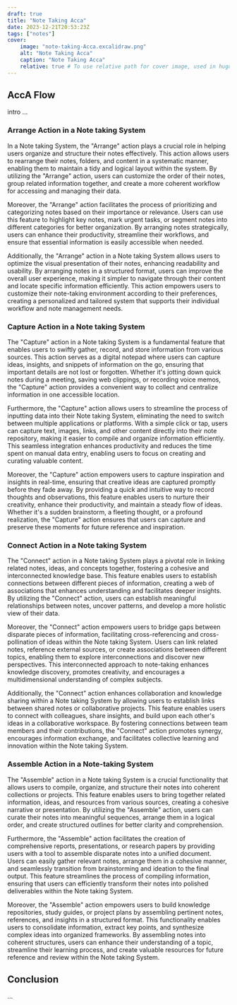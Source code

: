 ```yaml
---
draft: true
title: "Note Taking Acca"
date: 2023-12-21T20:53:23Z
tags: ["notes"]
cover:
    image: "note-taking-Acca.excalidraw.png"
    alt: "Note Taking Acca"
    caption: "Note Taking Acca"
    relative: true # To use relative path for cover image, used in hugo Page-bundles
---
```


## AccA Flow

intro 
...

### Arrange Action in a Note taking System

In a Note taking System, the "Arrange" action plays a crucial role in helping users organize and structure their notes effectively. This action allows users to rearrange their notes, folders, and content in a systematic manner, enabling them to maintain a tidy and logical layout within the system. By utilizing the "Arrange" action, users can customize the order of their notes, group related information together, and create a more coherent workflow for accessing and managing their data.

Moreover, the "Arrange" action facilitates the process of prioritizing and categorizing notes based on their importance or relevance. Users can use this feature to highlight key notes, mark urgent tasks, or segment notes into different categories for better organization. By arranging notes strategically, users can enhance their productivity, streamline their workflows, and ensure that essential information is easily accessible when needed.

Additionally, the "Arrange" action in a Note taking System allows users to optimize the visual presentation of their notes, enhancing readability and usability. By arranging notes in a structured format, users can improve the overall user experience, making it simpler to navigate through their content and locate specific information efficiently. This action empowers users to customize their note-taking environment according to their preferences, creating a personalized and tailored system that supports their individual workflow and note management needs.

### Capture Action in a Note taking System

The "Capture" action in a Note taking System is a fundamental feature that enables users to swiftly gather, record, and store information from various sources. This action serves as a digital notepad where users can capture ideas, insights, and snippets of information on the go, ensuring that important details are not lost or forgotten. Whether it's jotting down quick notes during a meeting, saving web clippings, or recording voice memos, the "Capture" action provides a convenient way to collect and centralize information in one accessible location.

Furthermore, the "Capture" action allows users to streamline the process of inputting data into their Note taking System, eliminating the need to switch between multiple applications or platforms. With a simple click or tap, users can capture text, images, links, and other content directly into their note repository, making it easier to compile and organize information efficiently. This seamless integration enhances productivity and reduces the time spent on manual data entry, enabling users to focus on creating and curating valuable content.

Moreover, the "Capture" action empowers users to capture inspiration and insights in real-time, ensuring that creative ideas are captured promptly before they fade away. By providing a quick and intuitive way to record thoughts and observations, this feature enables users to nurture their creativity, enhance their productivity, and maintain a steady flow of ideas. Whether it's a sudden brainstorm, a fleeting thought, or a profound realization, the "Capture" action ensures that users can capture and preserve these moments for future reference and inspiration.

### Connect Action in a Note taking System

The "Connect" action in a Note taking System plays a pivotal role in linking related notes, ideas, and concepts together, fostering a cohesive and interconnected knowledge base. This feature enables users to establish connections between different pieces of information, creating a web of associations that enhances understanding and facilitates deeper insights. By utilizing the "Connect" action, users can establish meaningful relationships between notes, uncover patterns, and develop a more holistic view of their data.

Moreover, the "Connect" action empowers users to bridge gaps between disparate pieces of information, facilitating cross-referencing and cross-pollination of ideas within the Note taking System. Users can link related notes, reference external sources, or create associations between different topics, enabling them to explore interconnections and discover new perspectives. This interconnected approach to note-taking enhances knowledge discovery, promotes creativity, and encourages a multidimensional understanding of complex subjects.

Additionally, the "Connect" action enhances collaboration and knowledge sharing within a Note taking System by allowing users to establish links between shared notes or collaborative projects. This feature enables users to connect with colleagues, share insights, and build upon each other's ideas in a collaborative workspace. By fostering connections between team members and their contributions, the "Connect" action promotes synergy, encourages information exchange, and facilitates collective learning and innovation within the Note taking System.

### Assemble Action in a Note-taking System

The "Assemble" action in a Note taking System is a crucial functionality that allows users to compile, organize, and structure their notes into coherent collections or projects. This feature enables users to bring together related information, ideas, and resources from various sources, creating a cohesive narrative or presentation. By utilizing the "Assemble" action, users can curate their notes into meaningful sequences, arrange them in a logical order, and create structured outlines for better clarity and comprehension.

Furthermore, the "Assemble" action facilitates the creation of comprehensive reports, presentations, or research papers by providing users with a tool to assemble disparate notes into a unified document. Users can easily gather relevant notes, arrange them in a cohesive manner, and seamlessly transition from brainstorming and ideation to the final output. This feature streamlines the process of compiling information, ensuring that users can efficiently transform their notes into polished deliverables within the Note taking System.

Moreover, the "Assemble" action empowers users to build knowledge repositories, study guides, or project plans by assembling pertinent notes, references, and insights in a structured format. This functionality enables users to consolidate information, extract key points, and synthesize complex ideas into organized frameworks. By assembling notes into coherent structures, users can enhance their understanding of a topic, streamline their learning process, and create valuable resources for future reference and review within the Note taking System.

## Conclusion

...
